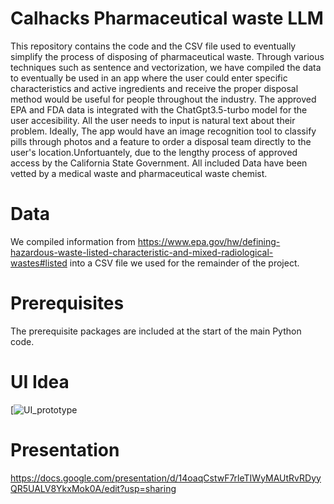 # Calhacks Pharmaceutical waste LLM 
This repository contains the code and the CSV file used to eventually simplify the process of disposing of pharmaceutical waste. Through various techniques such as sentence and vectorization, we have compiled the data to eventually be used in an app where the user could enter specific characteristics and active ingredients and receive the proper disposal method would be useful for people throughout the industry. The approved EPA and FDA data is integrated with the ChatGpt3.5-turbo model for the user accesibility. All the user needs to input is natural text about their problem. Ideally, The app would have an image recognition tool to classify pills through photos and a feature to order a disposal team directly to the user's location.Unfortuantely, due to the lengthy process of approved access by the California State Government. All included Data have been vetted by a medical waste and pharmaceutical waste chemist.  

# Data
We compiled information from https://www.epa.gov/hw/defining-hazardous-waste-listed-characteristic-and-mixed-radiological-wastes#listed into a CSV file we used for the remainder of the project. 
# Prerequisites 
The prerequisite packages are included at the start of the main Python code.
# UI Idea 
[![UI_prototype](https://raw.githubusercontent.com/jahaniskhan/Calhacks/IMG_8325.png)


# Presentation 
https://docs.google.com/presentation/d/14oaqCstwF7rleTIWyMAUtRvRDyyQR5UALV8YkxMok0A/edit?usp=sharing




